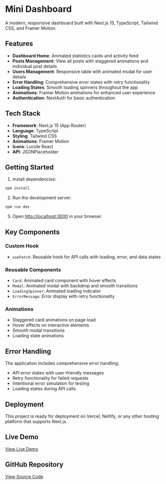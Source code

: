 # Mini Dashboard

A modern, responsive dashboard built with Next.js 15, TypeScript, Tailwind CSS, and Framer Motion.

## Features

- **Dashboard Home**: Animated statistics cards and activity feed
- **Posts Management**: View all posts with staggered animations and individual post details
- **Users Management**: Responsive table with animated modal for user details
- **Error Handling**: Comprehensive error states with retry functionality
- **Loading States**: Smooth loading spinners throughout the app
- **Animations**: Framer Motion animations for enhanced user experience
- **Authentication**: NextAuth for basic authentication 

## Tech Stack

- **Framework**: Next.js 15 (App Router)
- **Language**: TypeScript
- **Styling**: Tailwind CSS
- **Animations**: Framer Motion
- **Icons**: Lucide React
- **API**: JSONPlaceholder

## Getting Started

1. Install dependencies:
```bash
npm install
```

2. Run the development server:
```bash
npm run dev
```

3. Open [http://localhost:3000](http://localhost:3000) in your browser.


## Key Components

### Custom Hook
- `useFetch`: Reusable hook for API calls with loading, error, and data states

### Reusable Components
- `Card`: Animated card component with hover effects
- `Modal`: Animated modal with backdrop and smooth transitions
- `LoadingSpinner`: Animated loading indicator
- `ErrorMessage`: Error display with retry functionality

### Animations
- Staggered card animations on page load
- Hover effects on interactive elements
- Smooth modal transitions
- Loading state animations

## Error Handling

The application includes comprehensive error handling:
- API error states with user-friendly messages
- Retry functionality for failed requests
- Intentional error simulation for testing
- Loading states during API calls

## Deployment

This project is ready for deployment on Vercel, Netlify, or any other hosting platform that supports Next.js.

## Live Demo

[View Live Demo](https://nextjs-mini-dashboard.vercel.app)

## GitHub Repository

[View Source Code](https://github.com/tanvir2911/nextjs-mini-dashboard)